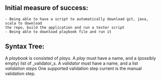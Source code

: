 ## Initial measure of success:
    - Being able to have a script to automatically download git, java, scala to download
    the repo, build the application and run a tester script
    - Being able to download playbook file and run it
    
## Syntax Tree:
A _playbook_ is consisted of _plays_.
A _play_ must have a name, and a (possibly empty) list of _validator_s.
A _validator_ must have a name, and a list _validation steps_
One supported validation step current is the manual validation step.